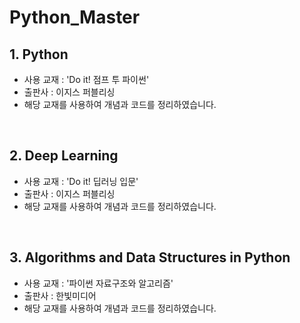 # Python_Master

## 1. Python

- 사용 교재 : 'Do it! 점프 투 파이썬'
- 출판사 : 이지스 퍼블리싱
- 해당 교재를 사용하여 개념과 코드를 정리하였습니다.

<br/>

## 2. Deep Learning

- 사용 교재 : 'Do it! 딥러닝 입문'
- 출판사 : 이지스 퍼블리싱
- 해당 교재를 사용하여 개념과 코드를 정리하였습니다.

<br/>

## 3. Algorithms and Data Structures in Python

- 사용 교재 : '파이썬 자료구조와 알고리즘'
- 출판사 : 한빛미디어
- 해당 교재를 사용하여 개념과 코드를 정리하였습니다.